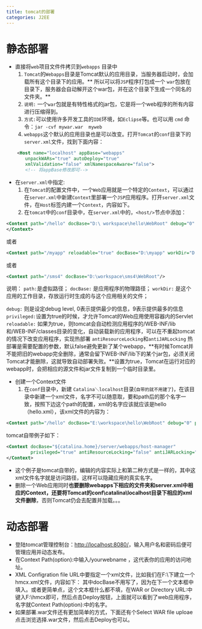 ```yaml
---
title: tomcat的部署
categories: J2EE
---
```


# 静态部署
- 直接将`web`项目文件件拷贝到`webapps` 目录中
    1.  `Tomcat`的`Webapps`目录是Tomcat默认的应用目录，当服务器启动时，会加载所有这个目录下的应用。** 所以可以将`JSP`程序打包成一个 `war`包放在目录下，服务器会自动解开这个war包，并在这个目录下生成一个同名的文件夹。**
    2. `说明:` 一个`war`包就是有特性格式的jar包，它是将一个web程序的所有内容进行压缩得到。
    3. `方式:`可以使用许多开发工具的`IDE`环境，如`Eclipse`等。也可以用 `cmd` 命令：`jar -cvf mywar.war  myweb `
    4.  `webapps`这个默认的应用目录也是可以改变。打开`Tomcat`的`conf`目录下的`server.xml`文件，找到下面内容：
``` xml
    <Host name="localhost" appBase="webapps"
       unpackWARs="true" autoDeploy="true"
       xmlValidation="false" xmlNamespaceAware="false">
       <!-- 将appBase修改即可-->
```
- 在`server.xml`中指定:
    1. 在`Tomcat`的配置文件中，一个`Web`应用就是一个特定的`Context`，可以通过在`server.xml`中新建`Context`里部署一个`JSP`应用程序。打开`server.xml`文件，在`Host`标签内建一个`Context`，内容如下。
    2. 在`tomcat`中的`conf`目录中，在`server.xml`中的，`<host/>`节点中添加： 
``` xml
<Context path="/hello" docBase="D:\ workspace\hello\WebRoot" debug="0" privileged="true"> 
</Context>
```
或者
``` xml
<Context path="/myapp" reloadable="true" docBase="D:\myapp" workDir="D:\myapp\work"/>
```
或者
``` xml
<Context path="/sms4" docBase="D:\workspace\sms4\WebRoot"/>
```
说明：
`path:`是虚拟路径；
`docBase:` 是应用程序的物理路径；
`workDir:` 是这个应用的工作目录，存放运行时生成的与这个应用相关的文件；
 
`debug:` 则是设定debug level,  0表示提供最少的信息，9表示提供最多的信息
`privileged:`设置为true的时候，才允许Tomcat的Web应用使用容器内的Servlet
`reloadable:` 如果为true，则tomcat会自动检测应用程序的/WEB-INF/lib 和/WEB-INF/classes目录的变化，自动装载新的应用程序，可以在不重起tomcat的情况下改变应用程序，实现热部署
`antiResourceLocking`和`antiJARLocking`  热部署是需要配置的参数，默认false避免更新了某个webapp，**有时候Tomcat并不能把旧的webapp完全删除，通常会留下WEB-INF/lib下的某个jar包，必须关闭Tomcat才能删除，这就导致自动部署失败。**设置为true，Tomcat在运行对应的webapp时，会把相应的源文件和jar文件复制到一个临时目录里。

-  创建一个Context文件
    1. 在`conf`目录中，新建 `Catalina＼localhost`目录(`自带的就不用建了`)，在该目录中新建一个xml文件，名字不可以随意取，要和path后的那个名字一致，按照下边这个path的配置，xml的名字应该就应该是hello（hello.xml），该xml文件的内容为：
``` xml
<Context path="/hello" docBase="E:\workspace\hello\WebRoot" debug="0" privileged="true"></Context>
```
tomcat自带例子如下：
``` xml
<Context docBase="${catalina.home}/server/webapps/host-manager"
         privileged="true" antiResourceLocking="false" antiJARLocking="false">
</Context>
```
- 这个例子是tomcat自带的，编辑的内容实际上和第二种方式是一样的，其中这xml文件名字就是访问路径，这样可以隐藏应用的真实名字。
-  删除一个Web应用同时**也要删除webapps下相应的文件夹和server.xml中相应的Context，还要将Tomcat的conf\catalina\localhost目录下相应的xml文件删除**，否则Tomcat仍会去配置并加载。。。
    
# 动态部署
- 登陆tomcat管理控制台：[http://localhost:8080/](http://localhost:8080/)，输入用户名和密码后便可管理应用并动态发布。
- 在Context Path(option):中输入/yourwebname ，这代表你的应用的访问地址。
- XML Configration file URL中要指定一个xml文件，比如我们在F:\下建立一个hmcx.xml文件，内容如下： <Context reloadable="false" />其中docBase不用写了，因为在下一个文本框中填入。或者更简单点，这个文本框什么都不填，在WAR or Directory URL:中键入F:\hmcx即可，然后点击Deploy按钮，上面就可以看到了web应用程序，名字就Context Path(option):中的名字。
- 如果部署.war文件还有更加简单的方式，下面还有个Select WAR file uploae点击浏览选择.war文件，然后点击Deploy也可以。